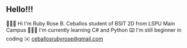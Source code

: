 ## Hello!!!

🙋🏻‍♀️ Hi I'm Ruby Rose B. Ceballos student of BSIT 2D from LSPU Main Campus
👩🏻‍💻 I'm currently learning C# and Python 
⌨️ I'm still beginner in coding
✉️ ceballosrubyrose@gmail.com

<!-- 
**ruby-rose23/ruby-rose23** is a ✨ _special_ ✨ repository because its `README.md` (this file) appears on your GitHub profile.

🙋🏻‍♀️ Hi I'm Ruby Rose B. Ceballos student of BSIT 2D from LSPU Main Campus
👩🏻‍💻 I'm currently learning Python 
⌨️ I'm still beginner in coding
✉️ ceballosrubyrose@gmail.com
-->
